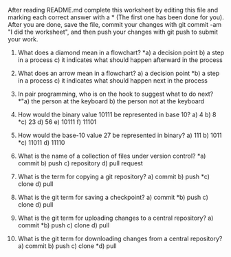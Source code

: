 After reading README.md complete this worksheet by editing this file and marking each correct answer with a * (The first one has been done for you). After you are done, save the file, commit your changes with git commit -am "I did the worksheet", and then push your changes with git push to submit your work.

1. What does a diamond mean in a flowchart?
   *a) a decision point
   b) a step in a process
   c) it indicates what should happen afterward in the process

2. What does an arrow mean in a flowchart?
   a) a decision point
   *b) a step in a process
   c) it indicates what should happen next in the process

3. In pair programming, who is on the hook to suggest what to do next?
   *"a) the person at the keyboard
   b) the person not at the keyboard

4. How would the binary value 10111 be represented in base 10?
   a) 4
   b) 8
   *c) 23
   d) 56
   e) 10111
   f) 11101

5. How would the base-10 value 27 be represented in binary?
   a) 111
   b) 1011
   *c) 11011
   d) 11110

6. What is the name of a collection of files under version control?
   *a) commit
   b) push
   c) repository
   d) pull request

7. What is the term for copying a git repository?
   a) commit
   b) push
   *c) clone
   d) pull

8. What is the git term for saving a checkpoint?
   a) commit
   *b) push
   c) clone
   d) pull

9. What is the git term for uploading changes to a central repository?
   a) commit
   *b) push
   c) clone
   d) pull

10. What is the git term for downloading changes from a central repository?
   a) commit
   b) push
   c) clone
   *d) pull
